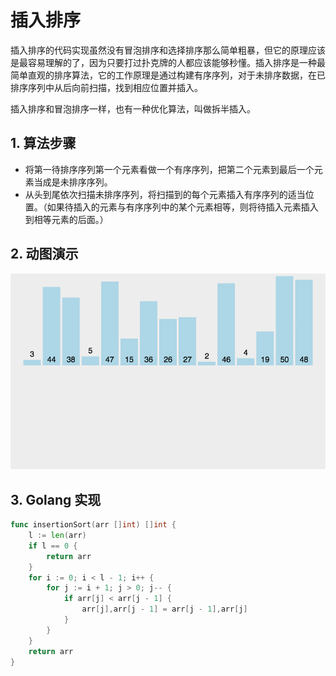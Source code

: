 # 插入排序

插入排序的代码实现虽然没有冒泡排序和选择排序那么简单粗暴，但它的原理应该是最容易理解的了，因为只要打过扑克牌的人都应该能够秒懂。插入排序是一种最简单直观的排序算法，它的工作原理是通过构建有序序列，对于未排序数据，在已排序序列中从后向前扫描，找到相应位置并插入。

插入排序和冒泡排序一样，也有一种优化算法，叫做拆半插入。

## 1. 算法步骤

- 将第一待排序序列第一个元素看做一个有序序列，把第二个元素到最后一个元素当成是未排序序列。
- 从头到尾依次扫描未排序序列，将扫描到的每个元素插入有序序列的适当位置。（如果待插入的元素与有序序列中的某个元素相等，则将待插入元素插入到相等元素的后面。）

## 2. 动图演示

![](../../images/insertionSort.be81c151.gif)

## 3. Golang 实现

```go
func insertionSort(arr []int) []int {
	l := len(arr)
	if l == 0 {
		return arr
	}
	for i := 0; i < l - 1; i++ {
		for j := i + 1; j > 0; j-- {
			if arr[j] < arr[j - 1] {
				arr[j],arr[j - 1] = arr[j - 1],arr[j]
			}
		}
	}
	return arr
}
```